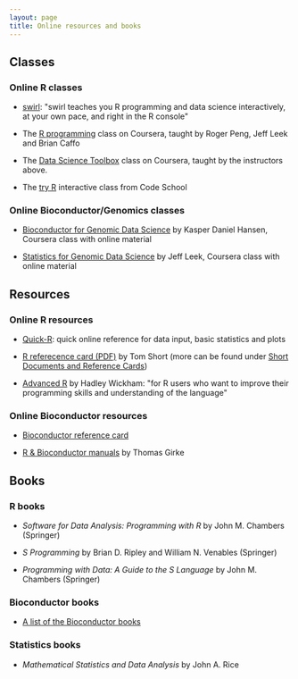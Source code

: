 ```yaml
---
layout: page
title: Online resources and books
---
```


## Classes

### Online R classes

- [swirl](http://swirlstats.com/): "swirl teaches you R programming and data science interactively, at your own pace, and right in the R console"

- The [R programming](https://www.coursera.org/course/rprog) class on Coursera, taught by Roger Peng, Jeff Leek and Brian Caffo

- The [Data Science Toolbox](https://www.coursera.org/course/datascitoolbox) class on Coursera, taught by the instructors above.

- The [try R](http://tryr.codeschool.com/) interactive class from Code School 

### Online Bioconductor/Genomics classes

- [Bioconductor for Genomic Data Science](http://kasperdanielhansen.github.io/genbioconductor/) by Kasper Daniel Hansen, Coursera class with online material

- [Statistics for Genomic Data Science](http://jtleek.com/genstats_site/) by Jeff Leek, Coursera class with online material

## Resources

### Online R resources

- [Quick-R](http://www.statmethods.net/): quick online reference for data input, basic statistics and plots

- [R referecence card (PDF)](http://cran.r-project.org/doc/contrib/Short-refcard.pdf) by Tom Short (more can be found under [Short Documents and Reference Cards](http://cran.r-project.org/other-docs.html))

- [Advanced R](http://adv-r.had.co.nz/) by Hadley Wickham: "for R users who want to improve their programming skills and understanding of the language"

### Online Bioconductor resources

- [Bioconductor reference card](https://github.com/mikelove/bioc-refcard)

- [R & Bioconductor manuals](http://manuals.bioinformatics.ucr.edu/home/R_BioCondManual) by Thomas Girke

## Books

### R books

- *Software for Data Analysis: Programming with R* by John M. Chambers (Springer)

- *S Programming* by Brian D. Ripley and William N. Venables (Springer)

- *Programming with Data: A Guide to the S Language* by John M. Chambers (Springer)

### Bioconductor books

- [A list of the Bioconductor books](http://www.bioconductor.org/help/publications/)

### Statistics books

- *Mathematical Statistics and Data Analysis* by John A. Rice


